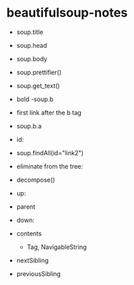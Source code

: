 beautifulsoup-notes
===================

- soup.title
- soup.head
- soup.body
- soup.prettifier()
- soup.get_text()
- bold 
 -soup.b
- first link after the b tag
 - soup.b.a 
- id: 
 - soup.findAll(id="link2")
- eliminate from the tree:
 - decompose()

- up: 
 - parent
- down:
 - contents
    - Tag, NavigableString
- nextSibling
- previousSibling

